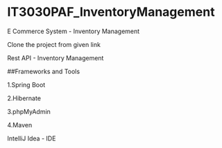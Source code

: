 # IT3030PAF_InventoryManagement

E Commerce System - Inventory Management

Clone the project from given link

Rest API - Inventory Management

##Frameworks and Tools

1.Spring Boot

2.Hibernate

3.phpMyAdmin

4.Maven

IntelliJ Idea - IDE
